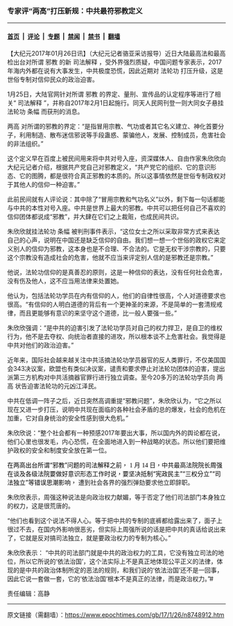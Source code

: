 ### 专家评“两高”打压新规：中共最符邪教定义

---

#### [首页](../../../..?n8748912) &nbsp;|&nbsp; [评论](../../../../../epoch-comment?n8748912) &nbsp;|&nbsp; [专题](../../../../../epoch-special?n8748912) &nbsp;|&nbsp; [禁闻](../../../../../epoch-news?n8748912) &nbsp;|&nbsp; [禁书](../../../../../books?n8748912) &nbsp;|&nbsp; [翻墙](https://github.com/gfw-breaker/nogfw/blob/master/README.md?n8748912)


<div class="post_content" id="artbody" itemprop="articleBody">
 <!-- article content begin -->
 <p>
  【大纪元2017年01月26日讯】（大纪元记者骆亚采访报导）近日大陆最高法和最高检出台对所谓
  <ok href="https://www.epochtimes.com/gb/tag/%E9%82%AA%E6%95%99.html">
   邪教
  </ok>
  的新
  <ok href="https://www.epochtimes.com/gb/tag/%E5%8F%B8%E6%B3%95%E8%A7%A3%E9%87%8A.html">
   司法解释
  </ok>
  ，受外界强烈质疑，中国问题专家表示，2017年海内外都在说有大事发生，中共极度恐慌，因此近期对
  <ok href="https://www.epochtimes.com/gb/tag/%E6%B3%95%E8%BD%AE%E5%8A%9F.html">
   法轮功
  </ok>
  打压升级，这是世俗专制对信仰民众的政治迫害。
 </p>
 <p>
  1月25日，大陆官网针对所谓
  <ok href="https://www.epochtimes.com/gb/tag/%E9%82%AA%E6%95%99.html">
   邪教
  </ok>
  的界定、量刑、宣传品的认定程序等进行了相关“
  <ok href="https://www.epochtimes.com/gb/tag/%E5%8F%B8%E6%B3%95%E8%A7%A3%E9%87%8A.html">
   司法解释
  </ok>
  ”，并称自2017年2月1日起施行。同天人民网刊登一则大同女子悬挂
  <ok href="https://www.epochtimes.com/gb/tag/%E6%B3%95%E8%BD%AE%E5%8A%9F.html">
   法轮功
  </ok>
  <ok href="https://www.epochtimes.com/gb/tag/%E6%9D%A1%E5%B9%85.html">
   条幅
  </ok>
  而获刑的消息。
 </p>
 <p>
  <ok href="https://www.epochtimes.com/gb/tag/%E4%B8%A4%E9%AB%98.html">
   两高
  </ok>
  对所谓的邪教的界定：“是指冒用宗教、气功或者其它名义建立、神化首要分子，利用制造、散布迷信邪说等手段蛊惑、蒙骗他人，发展、控制成员，危害社会的非法组织。”
 </p>
 <p>
  这个定义早在百度上被民间用来将中共对号入座，资深媒体人、自由作家朱欣欣向大纪元记者介绍，根据共产党自己对邪教定义，“共产党它的组织、它的意识形态、它的图腾，都是很符合真正邪教的本质的。所以这事情依然是世俗专制政权对于其他人的信仰一种迫害。”
 </p>
 <p>
  此前民间就有人评论说：其中除了“冒用宗教和气功名义”以外，剩下每一句话都能与中共的本性对号入座。中共是世界上最大的邪教。中共可以把任何自己不喜欢的信仰团体都说成“邪教”，并大肆在它们之上裁赃，也成民间共识。
 </p>
 <p>
  朱欣欣就挂法轮功
  <ok href="https://www.epochtimes.com/gb/tag/%E6%9D%A1%E5%B9%85.html">
   条幅
  </ok>
  被判刑事件表示，“这位女士之所以采取非常方式来表达自己的心声，说明在中国还是缺乏信仰的自由。我们想一想一个世俗的政权它来定义别人的信仰为邪教，这本身也是不合理、不合法的。它是无权干涉宗教的，只要这个宗教没有造成社会的危害，他就不应当来评定别人信的是邪教还是宗教。”
 </p>
 <p>
  他说，法轮功信仰的是真善忍的原则，这是一种信仰的表达，没有任何社会危害，没有伤及他人，这不应当用法律来处置她。
 </p>
 <p>
  他认为，包括法轮功学员在内有信仰的人，他们的自律性很高，个人对道德要求也很高。“有信仰的人明白道德的背后有一个更神圣的来源，不是简单的一套清规戒律，而且更能够有意识的来坚守这个道德，比一般人要强一些。”
 </p>
 <p>
  朱欣欣强调：“是中共的迫害引发了法轮功学员对自己的权力捍卫，是自卫的维权行为，他不是去夺权、向统治者直接的进攻，所以根本谈不上危害社会。我觉得是中共对他们的政治迫害。”
 </p>
 <p>
  近年来，国际社会越来越关注中共活摘法轮功学员器官的反人类罪行，不仅美国国会343决议案，欧盟也有类似决议案，谴责和要求停止对法轮功团体的迫害，提出派第三方机构对中共活摘器官罪行进行独立调查。至今20多万的法轮功学员向
  <ok href="https://www.epochtimes.com/gb/tag/%E4%B8%A4%E9%AB%98.html">
   两高
  </ok>
  状告迫害法轮功的元凶江泽民。
 </p>
 <p>
  中共在低调一阵子之后，近日突然高调重提“邪教问题”，朱欣欣认为，“它之所以现在又进一步打压，说明中共现在面临的各种社会矛盾的总的爆发，社会的危机在加重，它对自身统治的安全性感到很大危机。”
 </p>
 <p>
  朱欣欣说：“整个社会都有一种预感2017年要出大事，所以国内外的舆论都在说，他们心里也很发毛，内心恐慌，在全面地进入到一种战略的状态。所以他们要把维护政权的安全和制度安全放在第一位。
 </p>
 <p>
  <span lang="ZH-TW">
   <span style="color: #000000;">
    在两高出台所谓“邪教”问题的司法解释之前，
   </span>
  </span>
  <span style="color: #000000; font-family: Calibri;">
   1
  </span>
  <span lang="ZH-TW">
   <span style="color: #000000;">
    月
   </span>
  </span>
  <span style="color: #000000; font-family: Calibri;">
   14
  </span>
  <span lang="ZH-TW">
   <span style="color: #000000;">
    日，中共最高法院院长周强在谈及各级法院要做好意识形态工作时说，要坚决抵制“宪政民主”“三权分立”“司法独立”等错误思潮影响，
   </span>
  </span>
  遭到社会各界的强烈弹劾要求他立即辞职。
 </p>
 <p>
  朱欣欣表示，周强这种说法是向政治权力献媚，等于否定了他们司法部门本身独立的权力，这是很荒唐的。
 </p>
 <p>
  “他们也看到这个说法不得人心。等于把中共的专制的底裤都给露出来了，面子上很过不去，在国内外影响很恶劣，但实际上周强所说的话是把中共的真话给说出来了，它就是反对搞司法独立，就是要政治权力的专制为核心。”
 </p>
 <p>
  朱欣欣表示： “中共的司法部门就是中共的政治权力的工具，它没有独立司法的地位，所以它所说的‘依法治国’，这个法实际上不是真正地体现公平正义的法律，体现的是中共的政治体制所定的恶法的规则，和我们说的‘依法治国’还不是一回事，因此它说一套做一套，它的‘依法治国’根本不是真正的法律，而是政治权力。”#
 </p>
 <p>
  责任编辑：高静
 </p>
 <!-- article content end -->
 <div id="below_article_ad">
 </div>
</div>


---

原文链接（需翻墙）：https://www.epochtimes.com/gb/17/1/26/n8748912.htm